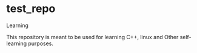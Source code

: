 # test_repo
Learning

This repository is meant to be used for learning C++, linux and Other self-learning purposes.
